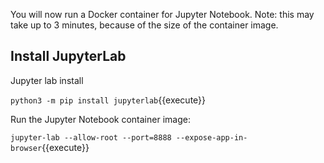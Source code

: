 You will now run a Docker container for Jupyter Notebook. Note: this may take up to 3 minutes, because of the size of the container image.

## Install JupyterLab

Jupyter lab install

`python3 -m pip install jupyterlab`{{execute}}

Run the Jupyter Notebook container image:

`jupyter-lab --allow-root --port=8888 --expose-app-in-browser`{{execute}}
